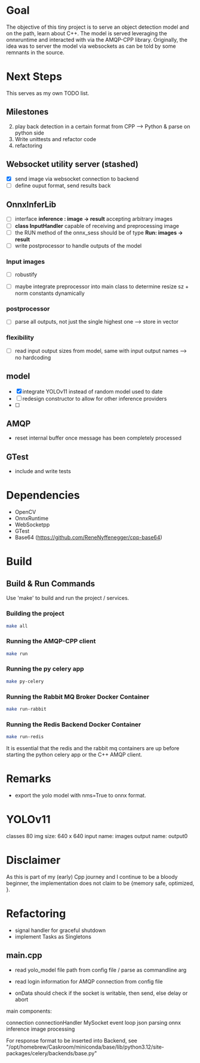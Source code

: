 # Goal
The objective of this tiny project is to serve an object detection model and on the path, learn about C++.
The model is served leveraging the onnxruntime and interacted with via the AMQP-CPP library.
Originally, the idea was to server the model via websockets as can be told by some remnants in the source.

# Next Steps
This serves as my own TODO list.

## Milestones
2. play back detection in a certain format from CPP --> Python & parse on python side
3. Write unittests and refactor code 
4. refactoring

## Websocket utility server (stashed)
- [x] send image via websocket connection to backend
- [ ] define ouput format, send results back

## OnnxInferLib
- [ ] interface __inference : image -> result__ accepting arbitrary images
- [ ] __class InputHandler__ capable of receiving and preprocessing image
- [ ] the RUN method of the onnx_sess should be of type __Run: images -> result__
- [ ] write postprocessor to handle outputs of the model

### Input images
- [ ] robustify
- [ ] maybe integrate preprocessor into main class to determine resize sz + norm constants dynamically


### postprocessor
- [ ] parse all outputs, not just the single highest one --> store in vector

### flexibility
- [ ] read input output sizes from model, same with input output names --> no hardcoding

## model
- [x] integrate YOLOv11 instead of random model used to date
- [ ] redesign constructor to allow for other inference providers
- [ ]


## AMQP
- reset internal buffer once message has been completely processed


## GTest 
- include and write tests

# Dependencies
- OpenCV
- OnnxRuntime
- WebSocketpp
- GTest
- Base64 (https://github.com/ReneNyffenegger/cpp-base64)

# Build

## Build & Run Commands
Use 'make' to build and run the project / services.
### Building the project
```bash
make all
```

### Running the AMQP-CPP client
```bash
make run
```

### Running the py celery app
```bash
make py-celery
```

### Running the Rabbit MQ Broker Docker Container
```bash
make run-rabbit
```

### Running the Redis Backend Docker Container
```bash
make run-redis
```

It is essential that the redis and the rabbit mq containers are up before starting the python celery app or the C++ AMQP client.

# Remarks
- export the yolo model with nms=True to onnx format.


# YOLOv11
classes 80
img size: 640 x 640
input name: images
output name: output0


# Disclaimer
As this is part of my (early) Cpp journey and I continue to be a bloody beginner, the implementation does not claim to be {memory safe, optimized, <you name it>}.




# Refactoring

- signal handler for graceful shutdown
- implement Tasks as Singletons

## main.cpp
- read yolo_model file path from config file / parse as commandline arg
- read login information for AMQP connection from config file


- onData should check if the socket is writable, then send, else delay or abort

main components: 

connection
connectionHandler
MySocket
event loop
json parsing
onnx inference
image processing



For response format to be inserted into Backend, see
"/opt/homebrew/Caskroom/miniconda/base/lib/python3.12/site-packages/celery/backends/base.py"
